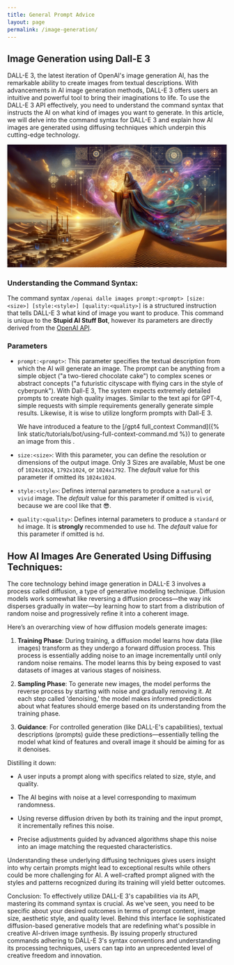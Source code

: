 ```yaml
---
title: General Prompt Advice
layout: page
permalink: /image-generation/
---
```

## Image Generation using Dall-E 3
DALL-E 3, the latest iteration of OpenAI's image generation AI, has the remarkable ability to create images from textual descriptions. With advancements in AI image generation methods, DALL-E 3 offers users an intuitive and powerful tool to bring their imaginations to life. To use the DALL-E 3 API effectively, you need to understand the command syntax that instructs the AI on what kind of images you want to generate. In this article, we will delve into the command syntax for DALL-E 3 and explain how AI images are generated using diffusing techniques which underpin this cutting-edge technology.



![An image of the Discord Inteface showing the basic use of the Full Context Command](../assets/images/image-generation/openAiGeneration-f5cd838e-40ec-4c93-a2a7-514f95c8bf96.png)


### Understanding the Command Syntax:
The command syntax `/openai dalle images prompt:<prompt> [size:<size>] [style:<style>] [quality:<quality>]` is a structured instruction that tells DALL-E 3 what kind of image you want to produce. This command is unique to the **Stupid AI Stuff Bot**, however its parameters are directly derived from the [OpenAI API](https://platform.openai.com/docs/api-reference/images). 

### Parameters
- `prompt:<prompt>`: This parameter specifies the textual description from which the AI will generate an image. The prompt can be anything from a simple object ("a two-tiered chocolate cake") to complex scenes or abstract concepts ("a futuristic cityscape with flying cars in the style of cyberpunk"). With Dall-E 3, The system expects extremely detailed prompts to create high quality images. Similar to the text api for GPT-4, simple requests with simple requirements generally generate simple results. Likewise, it is wise to utilize longform prompts with Dall-E 3. 

    We have introduced a feature to the [/gpt4 full_context Command]({% link static/tutorials/bot/using-full-context-command.md %}) to generate an image from this .

- `size:<size>`: With this parameter, you can define the resolution or dimensions of the output image. Only 3 Sizes are available, Must be one of `1024x1024`, `1792x1024`, or `1024x1792`. The *default* value for this parameter if omitted its `1024x1024`.

- `style:<style>`: Defines internal parameters to produce a `natural` or `vivid` image. The *default* value for this parameter if omitted is `vivid`, because we are cool like that 😎.

- `quality:<quality>`: Defines internal parameters to produce a `standard` or `hd` image. It is **strongly** recommended to use `hd`. The *default* value for this parameter if omitted is `hd`.

## How AI Images Are Generated Using Diffusing Techniques:
The core technology behind image generation in DALL-E 3 involves a process called diffusion, a type of generative modeling technique. Diffusion models work somewhat like reversing a diffusion process—the way ink disperses gradually in water—by learning how to start from a distribution of random noise and progressively refine it into a coherent image.

Here’s an overarching view of how diffusion models generate images:

1. **Training Phase**: During training, a diffusion model learns how data (like images) transform as they undergo a forward diffusion process. This process is essentially adding noise to an image incrementally until only random noise remains. The model learns this by being exposed to vast datasets of images at various stages of noisiness.

2. **Sampling Phase**: To generate new images, the model performs the reverse process by starting with noise and gradually removing it. At each step called 'denoising,' the model makes informed predictions about what features should emerge based on its understanding from the training phase.

3. **Guidance**: For controlled generation (like DALL-E's capabilities), textual descriptions (prompts) guide these predictions—essentially telling the model what kind of features and overall image it should be aiming for as it denoises.

Distilling it down:

- A user inputs a prompt along with specifics related to size, style, and quality.
  
- The AI begins with noise at a level corresponding to maximum randomness.
  
- Using reverse diffusion driven by both its training and the input prompt, it incrementally refines this noise.
  
- Precise adjustments guided by advanced algorithms shape this noise into an image matching the requested characteristics.

Understanding these underlying diffusing techniques gives users insight into why certain prompts might lead to exceptional results while others could be more challenging for AI. A well-crafted prompt aligned with the styles and patterns recognized during its training will yield better outcomes.

Conclusion:
To effectively utilize DALL-E 3's capabilities via its API, mastering its command syntax is crucial. As we've seen, you need to be specific about your desired outcomes in terms of prompt content, image size, aesthetic style, and quality level. Behind this interface lie sophisticated diffusion-based generative models that are redefining what's possible in creative AI-driven image synthesis. By issuing properly structured commands adhering to DALL-E 3's syntax conventions and understanding its processing techniques, users can tap into an unprecedented level of creative freedom and innovation.